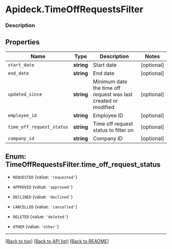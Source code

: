 # Apideck.TimeOffRequestsFilter

### Description

## Properties
Name | Type | Description | Notes
------------ | ------------- | ------------- | -------------
`start_date` | **string** | Start date | [optional] 
`end_date` | **string** | End date | [optional] 
`updated_since` | **string** | Minimum date the time off request was last created or modified | [optional] 
`employee_id` | **string** | Employee ID | [optional] 
`time_off_request_status` | **string** | Time off request status to filter on | [optional] 
`company_id` | **string** | Company ID | [optional] 





<a name="TIME_OFF_REQUEST_STATUS"></a>
## Enum: TimeOffRequestsFilter.time_off_request_status


* `REQUESTED` (value: `'requested'`)

* `APPROVED` (value: `'approved'`)

* `DECLINED` (value: `'declined'`)

* `CANCELLED` (value: `'cancelled'`)

* `DELETED` (value: `'deleted'`)

* `OTHER` (value: `'other'`)




---

[[Back to top]](#) [[Back to API list]](../../../../README.md#documentation-for-api-endpoints) [[Back to README]](../../../../README.md)


